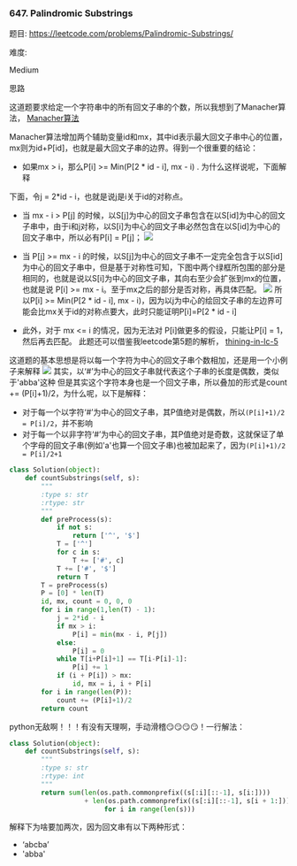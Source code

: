 ### 647. Palindromic Substrings

题目:
<https://leetcode.com/problems/Palindromic-Substrings/>


难度:

Medium


思路

这道题要求给定一个字符串中的所有回文子串的个数，所以我想到了Manacher算法，
[Manacher算法](https://www.felix021.com/blog/read.php?2040) 

Manacher算法增加两个辅助变量id和mx，其中id表示最大回文子串中心的位置，mx则为id+P[id]，也就是最大回文子串的边界。得到一个很重要的结论：

- 如果mx > i，那么P[i] >= Min(P[2 * id - i], mx - i) . 为什么这样说呢，下面解释

下面，令j = 2*id - i，也就是说j是i关于id的对称点。

- 当 mx - i > P[j] 的时候，以S[j]为中心的回文子串包含在以S[id]为中心的回文子串中，由于i和j对称，以S[i]为中心的回文子串必然包含在以S[id]为中心的回文子串中，所以必有P[i] = P[j]；
![](https://github.com/Lisanaaa/myTODOs/blob/master/manacher1.png)

- 当 P[j] >= mx - i 的时候，以S[j]为中心的回文子串不一定完全包含于以S[id]为中心的回文子串中，但是基于对称性可知，下图中两个绿框所包围的部分是相同的，也就是说以S[i]为中心的回文子串，其向右至少会扩张到mx的位置，也就是说 P[i] >= mx - i。至于mx之后的部分是否对称，再具体匹配。
![](https://github.com/Lisanaaa/myTODOs/blob/master/manacher2.png)
所以P[i] >= Min(P[2 * id - i], mx - i)，因为以j为中心的绘回文子串的左边界可能会比mx关于id的对称点要大，此时只能证明P[i]=P[2 * id - i]
- 此外，对于 mx <= i 的情况，因为无法对 P[i]做更多的假设，只能让P[i] = 1，然后再去匹配。
此题还可以借鉴我leetcode第5题的解析，
[thining-in-lc-5](https://github.com/Lisanaaa/thinking_in_lc/blob/master/005._longest_palindromic_substring.md)

这道题的基本思想是将以每一个字符为中心的回文子串个数相加，还是用一个小例子来解释
![](https://github.com/Lisanaaa/myTODOs/blob/master/manacher3.jpg)
其实，以‘#’为中心的回文子串就代表这个子串的长度是偶数，类似于'abba'这种
但是其实这个字符本身也是一个回文子串，所以叠加的形式是count += (P[i]+1)/2，为什么呢，以下是解释：
- 对于每一个以字符‘#’为中心的回文子串，其P值绝对是偶数，所以```(P[i]+1)/2 = P[i]/2```，并不影响
- 对于每一个以非字符‘#’为中心的回文子串，其P值绝对是奇数，这就保证了单个字母的回文子串(例如'a'也算一个回文子串)也被加起来了，因为```(P[i]+1)/2 = P[i]/2+1```


```python
class Solution(object):
    def countSubstrings(self, s):
        """
        :type s: str
        :rtype: str
        """
        def preProcess(s):
            if not s:
                return ['^', '$']
            T = ['^']
            for c in s:
                T += ['#', c]
            T += ['#', '$']
            return T
        T = preProcess(s)
        P = [0] * len(T)
        id, mx, count = 0, 0, 0
        for i in range(1,len(T) - 1):
            j = 2*id - i
            if mx > i:
                P[i] = min(mx - i, P[j])
            else:
                P[i] = 0
            while T[i+P[i]+1] == T[i-P[i]-1]:
                P[i] += 1
            if (i + P[i]) > mx:
                id, mx = i, i + P[i]
        for i in range(len(P)):
            count += (P[i]+1)/2
        return count
```
python无敌啊！！！有没有天理啊，手动滑稽😏😏😏😏！一行解法：
```python
class Solution(object):
    def countSubstrings(self, s):
        """
        :type s: str
        :rtype: int
        """
        return sum(len(os.path.commonprefix((s[:i][::-1], s[i:]))) 
                   + len(os.path.commonprefix((s[:i][::-1], s[i + 1:]))) + 1 
                        for i in range(len(s)))
```
解释下为啥要加两次，因为回文串有以下两种形式：
- ‘abcba’
- 'abba'

